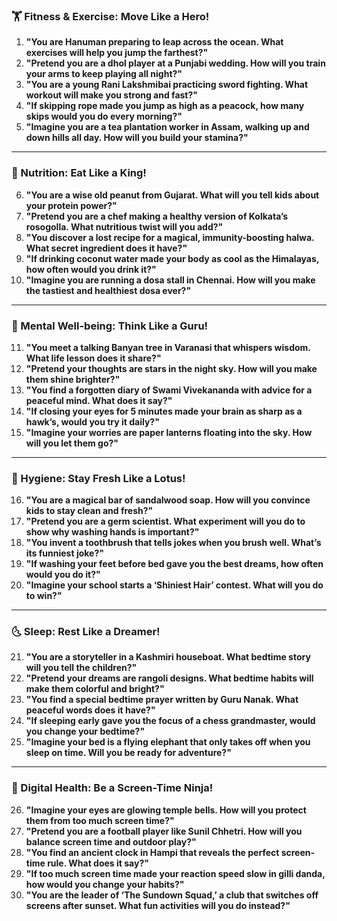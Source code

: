 ### **🏋️ Fitness & Exercise: Move Like a Hero!**  
1. **"You are Hanuman preparing to leap across the ocean. What exercises will help you jump the farthest?"**  
2. **"Pretend you are a dhol player at a Punjabi wedding. How will you train your arms to keep playing all night?"**  
3. **"You are a young Rani Lakshmibai practicing sword fighting. What workout will make you strong and fast?"**  
4. **"If skipping rope made you jump as high as a peacock, how many skips would you do every morning?"**  
5. **"Imagine you are a tea plantation worker in Assam, walking up and down hills all day. How will you build your stamina?"**  

---

### **🍛 Nutrition: Eat Like a King!**  
6. **"You are a wise old peanut from Gujarat. What will you tell kids about your protein power?"**  
7. **"Pretend you are a chef making a healthy version of Kolkata’s rosogolla. What nutritious twist will you add?"**  
8. **"You discover a lost recipe for a magical, immunity-boosting halwa. What secret ingredient does it have?"**  
9. **"If drinking coconut water made your body as cool as the Himalayas, how often would you drink it?"**  
10. **"Imagine you are running a dosa stall in Chennai. How will you make the tastiest and healthiest dosa ever?"**  

---

### **🧘 Mental Well-being: Think Like a Guru!**  
11. **"You meet a talking Banyan tree in Varanasi that whispers wisdom. What life lesson does it share?"**  
12. **"Pretend your thoughts are stars in the night sky. How will you make them shine brighter?"**  
13. **"You find a forgotten diary of Swami Vivekananda with advice for a peaceful mind. What does it say?"**  
14. **"If closing your eyes for 5 minutes made your brain as sharp as a hawk’s, would you try it daily?"**  
15. **"Imagine your worries are paper lanterns floating into the sky. How will you let them go?"**  

---

### **🛁 Hygiene: Stay Fresh Like a Lotus!**  
16. **"You are a magical bar of sandalwood soap. How will you convince kids to stay clean and fresh?"**  
17. **"Pretend you are a germ scientist. What experiment will you do to show why washing hands is important?"**  
18. **"You invent a toothbrush that tells jokes when you brush well. What’s its funniest joke?"**  
19. **"If washing your feet before bed gave you the best dreams, how often would you do it?"**  
20. **"Imagine your school starts a ‘Shiniest Hair’ contest. What will you do to win?"**  

---

### **🌜 Sleep: Rest Like a Dreamer!**  
21. **"You are a storyteller in a Kashmiri houseboat. What bedtime story will you tell the children?"**  
22. **"Pretend your dreams are rangoli designs. What bedtime habits will make them colorful and bright?"**  
23. **"You find a special bedtime prayer written by Guru Nanak. What peaceful words does it have?"**  
24. **"If sleeping early gave you the focus of a chess grandmaster, would you change your bedtime?"**  
25. **"Imagine your bed is a flying elephant that only takes off when you sleep on time. Will you be ready for adventure?"**  

---

### **📱 Digital Health: Be a Screen-Time Ninja!**  
26. **"Imagine your eyes are glowing temple bells. How will you protect them from too much screen time?"**  
27. **"Pretend you are a football player like Sunil Chhetri. How will you balance screen time and outdoor play?"**  
28. **"You find an ancient clock in Hampi that reveals the perfect screen-time rule. What does it say?"**  
29. **"If too much screen time made your reaction speed slow in gilli danda, how would you change your habits?"**  
30. **"You are the leader of ‘The Sundown Squad,’ a club that switches off screens after sunset. What fun activities will you do instead?"**

